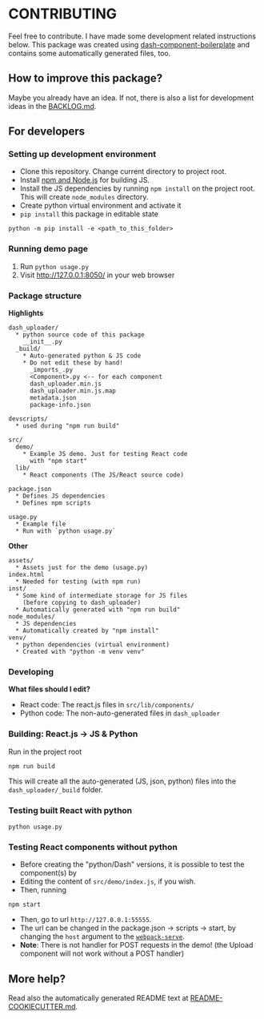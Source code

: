 # CONTRIBUTING

Feel free to contribute. I have made some development related instructions below. This package was created using [dash-component-boilerplate](https://github.com/plotly/dash-component-boilerplate) and contains some automatically generated files, too.

## How to improve this package?

Maybe you already have an idea. If not, there is also a list for development ideas in the [BACKLOG.md](BACKLOG.md).
## For developers
### Setting up development environment
- Clone this repository. Change current directory to project root.
- Install [npm and Node.js](https://nodejs.org) for building JS.
- Install the JS dependencies by running `npm install` on the project root. This will create `node_modules` directory.
- Create python virtual environment and activate it
- `pip install` this package in editable state
```
python -m pip install -e <path_to_this_folder>
```

### Running demo page
1. Run `python usage.py`
2. Visit http://127.0.0.1:8050/ in your web browser

### Package structure


**Highlights**
```
dash_uploader/
  * python source code of this package
    __init__.py
  _build/
    * Auto-generated python & JS code
    * Do not edit these by hand!
      _imports_.py
      <Component>.py <-- for each component
      dash_uploader.min.js
      dash_uploader.min.js.map
      metadata.json
      package-info.json
    
devscripts/
  * used during "npm run build"
  
src/
  demo/
    * Example JS demo. Just for testing React code
      with "npm start"
  lib/
    * React components (The JS/React source code)

package.json
  * Defines JS dependencies
  * Defines npm scripts

usage.py
  * Example file
  * Run with `python usage.py`
```
**Other**
```
assets/
  * Assets just for the demo (usage.py)
index.html
  * Needed for testing (with npm run)
inst/
  * Some kind of intermediate storage for JS files 
    (before copying to dash_uploader)
  * Automatically generated with "npm run build"
node_modules/
  * JS dependencies
  * Automatically created by "npm install"
venv/
  * python dependencies (virtual environment)
  * Created with "python -m venv venv"
```
### Developing
**What files should I edit?**<br>

- React code: The react.js files in `src/lib/components/`<br>
- Python code: The non-auto-generated files in `dash_uploader` 


### Building: React.js -> JS & Python
Run in the project root
```
npm run build
```
This will create all the auto-generated (JS, json, python) files into the `dash_uploader/_build` folder.

### Testing built React with python

```
python usage.py
```


### Testing React components without python
- Before creating the "python/Dash" versions, it is possible to test the component(s) by
- Editing the content of `src/demo/index.js`, if you wish.
- Then, running
```
npm start
```
- Then, go to url `http://127.0.0.1:55555`. 
- The url can be changed in the package.json -> scripts -> start, by changing the `host` argument to the [`webpack-serve`](https://www.npmjs.com/package/webpack-serve).
- **Note**: There is not handler for POST requests in the demo! (the Upload component will not work without a POST handler)

## More help?
Read also the automatically generated README text at [README-COOKIECUTTER.md](README-COOKIECUTTER.md).